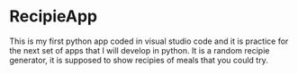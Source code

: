 # RecipieApp
 This is my first python app coded in visual studio code and it is practice for the next set of apps that I will develop in python. It is a random recipie generator, it is supposed to show recipies of meals that you could try.
